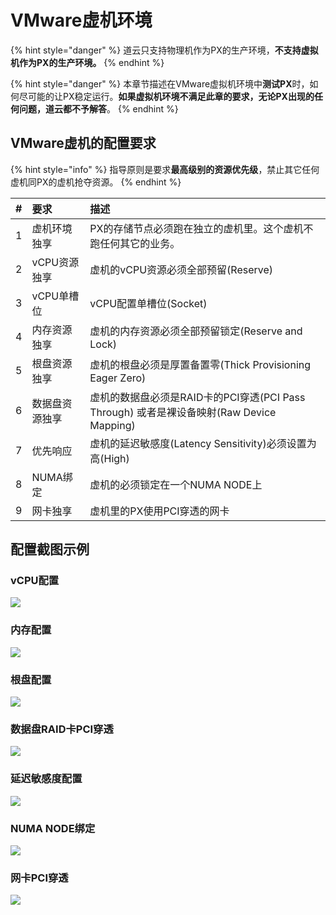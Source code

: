# VMware虚机环境

{% hint style="danger" %}
道云只支持物理机作为PX的生产环境，**不支持虚拟机作为PX的生产环境。**
{% endhint %}

{% hint style="danger" %}
本章节描述在VMware虚拟机环境中**测试PX**时，如何尽可能的让PX稳定运行。**如果虚拟机环境不满足此章的要求，无论PX出现的任何问题，道云都不予解答**。
{% endhint %}

## VMware虚机的配置要求

{% hint style="info" %}
指导原则是要求**最高级别的资源优先级**，禁止其它任何虚机同PX的虚机抢夺资源。
{% endhint %}

| \# | 要求 | 描述 |
| :--- | :--- | :--- |
| 1 | 虚机环境独享 | PX的存储节点必须跑在独立的虚机里。这个虚机不跑任何其它的业务。 |
| 2 | vCPU资源独享 | 虚机的vCPU资源必须全部预留\(Reserve\) |
| 3 | vCPU单槽位 | vCPU配置单槽位\(Socket\) |
| 4 | 内存资源独享 | 虚机的内存资源必须全部预留锁定\(Reserve and Lock\) |
| 5 | 根盘资源独享 | 虚机的根盘必须是厚置备置零\(Thick Provisioning Eager Zero\) |
| 6 | 数据盘资源独享 | 虚机的数据盘必须是RAID卡的PCI穿透\(PCI Pass Through\) 或者是裸设备映射\(Raw Device Mapping\) |
| 7 | 优先响应 | 虚机的延迟敏感度\(Latency Sensitivity\)必须设置为高\(High\) |
| 8 | NUMA绑定 | 虚机的必须锁定在一个NUMA NODE上 |
| 9 | 网卡独享 | 虚机里的PX使用PCI穿透的网卡 |

## 配置截图示例

### vCPU配置

![](../../.gitbook/assets/image%20%289%29.png)

### 内存配置

![](../../.gitbook/assets/image%20%2810%29.png)

### 根盘配置

![](../../.gitbook/assets/image%20%284%29.png)

### 数据盘RAID卡PCI穿透

![](../../.gitbook/assets/image%20%287%29.png)

### 延迟敏感度配置

![](../../.gitbook/assets/image%20%288%29.png)

### NUMA NODE绑定

![](../../.gitbook/assets/image.png)

### 网卡PCI穿透

![](../../.gitbook/assets/image%20%283%29.png)



